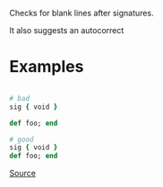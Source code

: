 
Checks for blank lines after signatures.

It also suggests an autocorrect

# Examples

```ruby

# bad
sig { void }

def foo; end

# good
sig { void }
def foo; end
```

[Source](http://www.rubydoc.info/gems/rubocop/RuboCop/Cop/Sorbet/EmptyLineAfterSig)